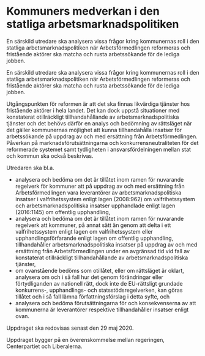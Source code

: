 # Kommuners medverkan i den statliga arbetsmarknadspolitiken

En särskild utredare ska analysera vissa frågor kring kommunernas roll i den statliga arbetsmarknadspolitiken när Arbetsförmedlingen reformeras och fristående aktörer ska matcha och rusta arbetssökande för de lediga jobben.

En särskild utredare ska analysera vissa frågor kring kommunernas roll i den statliga arbetsmarknadspolitiken när Arbetsförmedlingen reformeras och fristående aktörer ska matcha och rusta arbetssökande för de lediga jobben.

Utgångspunkten för reformen är att det ska finnas likvärdiga tjänster hos fristående aktörer i hela landet. Det kan dock uppstå situationer med konstaterat otillräckligt tillhandahållande av arbetsmarknadspolitiska tjänster och det behövs därför en analys och bedömning av rättsläget när det gäller kommunernas möjlighet att kunna tillhandahålla insatser för arbetssökande på uppdrag av och med ersättning från Arbetsförmedlingen. Påverkan på marknadsförutsättningarna och konkurrensneutraliteten för det reformerade systemet samt tydligheten i ansvarsfördelningen mellan stat och kommun ska också beskrivas.

Utredaren ska bl.a.

* analysera och bedöma om det är tillåtet inom ramen för nuvarande regelverk för kommuner att på uppdrag av och med ersättning från Arbets­förmedlingen vara leverantörer av arbetsmarknadspolitiska insatser i valfrihetssystem enligt lagen (2008:962) om valfrihetssystem och arbetsmarknadspolitiska insatser upphandlade enligt lagen (2016:1145) om offentlig upphandling,
* analysera och bedöma om det är tillåtet inom ramen för nuvarande regelverk att kommuner, på annat sätt än genom att delta i ett valfrihetssystem enligt lagen om valfrihetssystem eller upphandlingsförfarande enligt lagen om offentlig upphandling, tillhandahåller arbets­marknads­politiska insatser på uppdrag av och med ersättning från Arbets­förmedlingen under en avgränsad tid vid fall av konstaterat otillräckligt tillhandahållande av arbetsmarknadspolitiska tjänster,
* om ovanstående bedöms som otillåtet, eller om rättsläget är oklart, analysera om och i så fall hur det genom förändringar eller förtydliganden av nationell rätt, dock inte de EU-rättsligt grundade konkurrens-, upphandlings- och statsstödsregelverken, kan göras tillåtet och i så fall lämna författningsförslag i detta syfte, och
* analysera och bedöma förutsättningarna för och konsekvenserna av att kommunerna är leverantörer respektive tillhandahåller insatser enligt ovan.

Uppdraget ska redovisas senast den 29 maj 2020.

Uppdraget bygger på en överenskommelse mellan regeringen, Centerpartiet och Liberalerna.
